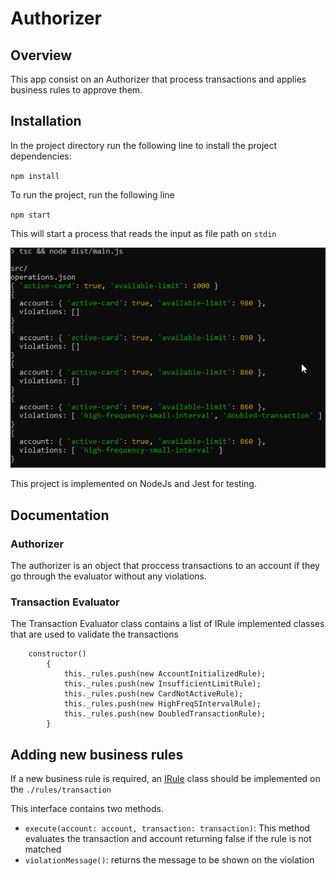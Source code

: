 # Authorizer
## Overview

This app consist on an Authorizer that process transactions and applies business rules to approve them.

## Installation

In the project directory run the following line to install the project dependencies:

`npm install`

To run the project, run the following line

`npm start`

This will start a process that reads the input as file path on `stdin`



![page-view](img/example.png)
</td></tr></table>

This project is implemented on NodeJs and Jest for testing.
## Documentation
### Authorizer

The authorizer is an object that proccess transactions to an account if they go through the evaluator without any violations.

### Transaction Evaluator
The Transaction Evaluator class contains a list of IRule implemented classes that are used to validate the transactions
````
    constructor()
        {
            this._rules.push(new AccountInitializedRule);
            this._rules.push(new InsufficientLimitRule);
            this._rules.push(new CardNotActiveRule);
            this._rules.push(new HighFreqSIntervalRule);
            this._rules.push(new DoubledTransactionRule);
        }
````


## Adding new business rules
If a new business rule is required, an [IRule](./src/rules/IRule.ts) class should be implemented on the `./rules/transaction` 

This interface contains two methods.
- `execute(account: account, transaction: transaction)`: This method evaluates the transaction and account returning false if the rule is not matched
- `violationMessage()`: returns the message to be shown on the violation


